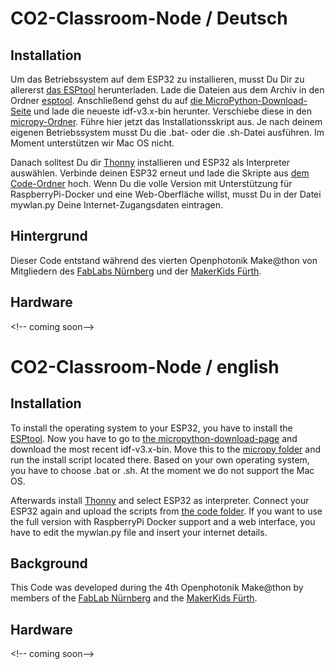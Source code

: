 # CO2-Classroom-Node / Deutsch

## Installation
Um das Betriebssystem auf dem ESP32 zu installieren, musst Du Dir zu allererst [das ESPtool](https://github.com/espressif/esptool/) herunterladen. Lade die Dateien aus dem Archiv in den Ordner [esptool](/micropy/esptool). Anschließend gehst du auf [die MicroPython-Download-Seite](https://micropython.org/download/esp32/) und lade die neueste idf-v3.x-bin herunter. Verschiebe diese in den [micropy-Ordner](/micropy). Führe hier jetzt das Installationsskript aus. Je nach deinem eigenen Betriebssystem musst Du die .bat- oder die .sh-Datei ausführen. Im Moment unterstützen wir Mac OS nicht.

Danach solltest Du dir [Thonny](https://thonny.org) installieren und ESP32 als Interpreter auswählen. Verbinde deinen ESP32 erneut und lade die Skripte aus [dem Code-Ordner](/Code) hoch. Wenn Du die volle Version mit Unterstützung für RaspberryPi-Docker und eine Web-Oberfläche willst, musst Du in der Datei mywlan.py Deine Internet-Zugangsdaten eintragen.

## Hintergrund
Dieser Code entstand während des vierten Openphotonik Make@thon von Mitgliedern des [FabLabs Nürnberg](https://fablab-nuernberg.de/) und der [MakerKids Fürth](https://makerkidsfuerth.de).

## Hardware
<\!-- coming soon-->


# CO2-Classroom-Node / english

## Installation
To install the operating system to your ESP32, you have to install the [ESPtool](https://github.com/espressif/esptool/). Now you have to go to [the micropython-download-page](https://micropython.org/download/esp32/) and download the most recent idf-v3.x-bin. Move this to the [micropy folder](/micropy) and run the install script located there. Based on your own operating system, you have to choose .bat or .sh. At the moment we do not support the Mac OS.

Afterwards install [Thonny](https://thonny.org) and select ESP32 as interpreter. Connect your ESP32 again and upload the scripts from [the code folder](/Code). If you want to use the full version with RaspberryPi Docker support and a web interface, you have to edit the mywlan.py file and insert your internet details.

## Background
This Code was developed during the 4th Openphotonik Make@thon by members of the [FabLab Nürnberg](https://fablab-nuernberg.de/) and the [MakerKids Fürth](https://makerkidsfuerth.de).

## Hardware
<\!-- coming soon-->

